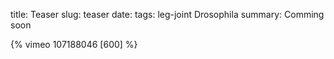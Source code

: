 title: Teaser
slug: teaser
date:
tags: leg-joint Drosophila
summary: Comming soon

{% vimeo 107188046 [600] %}
